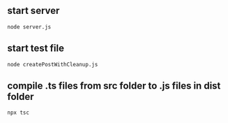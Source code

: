 ## start server

`node server.js`

## start test file

`node createPostWithCleanup.js`

## compile .ts files from src folder to .js files in dist folder

`npx tsc`
